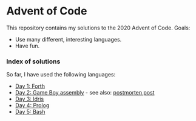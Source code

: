 # Advent of Code

This repository contains my solutions to the 2020 Advent of Code. Goals:

 - Use many different, interesting languages.
 - Have fun.

### Index of solutions

So far, I have used the following languages:

 - [Day 1: Forth](2020/day1)
 - [Day 2: Game Boy assembly](2020/day2) - see also: [postmorten post](https://www.reddit.com/r/adventofcode/comments/k5j2f7/2020_day_2_game_boy_assembly_turns_out_you_write/)
 - [Day 3: Idris](2020/day3)
 - [Day 4: Prolog](2020/day4)
 - [Day 5: Bash](2020/day5)
